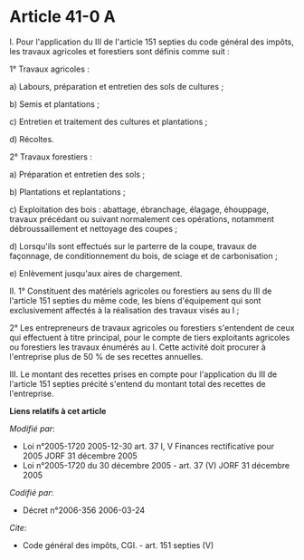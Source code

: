 # Article 41-0 A

I. Pour l'application du III de l'article 151 septies du code général des impôts, les travaux agricoles et forestiers sont
définis comme suit : 

1° Travaux agricoles : 

a) Labours, préparation et entretien des sols de cultures ; 

b) Semis et plantations ; 

c) Entretien et traitement des cultures et plantations ; 

d) Récoltes. 

2° Travaux forestiers : 

a) Préparation et entretien des sols ; 

b) Plantations et replantations ; 

c) Exploitation des bois : abattage, ébranchage, élagage, éhouppage, travaux précédant ou suivant normalement ces opérations,
notamment débroussaillement et nettoyage des coupes ; 

d) Lorsqu'ils sont effectués sur le parterre de la coupe, travaux de façonnage, de conditionnement du bois, de sciage et de
carbonisation ; 

e) Enlèvement jusqu'aux aires de chargement. 

II. 1° Constituent des matériels agricoles ou forestiers au sens du III de l'article 151 septies du même code, les biens
d'équipement qui sont exclusivement affectés à la réalisation des travaux visés au I ; 

2° Les entrepreneurs de travaux agricoles ou forestiers s'entendent de ceux qui effectuent à titre principal, pour le compte
de tiers exploitants agricoles ou forestiers les travaux énumérés au I. Cette activité doit procurer à l'entreprise plus de
50 % de ses recettes annuelles. 

III. Le montant des recettes prises en compte pour l'application du III de l'article 151 septies précité s'entend du montant
total des recettes de l'entreprise.

**Liens relatifs à cet article**

_Modifié par_:

  - Loi n°2005-1720 2005-12-30 art. 37 I, V Finances rectificative pour 2005 JORF 31 décembre 2005
  - Loi n°2005-1720 du 30 décembre 2005 - art. 37 (V) JORF 31 décembre 2005

_Codifié par_:

  - Décret n°2006-356 2006-03-24

_Cite_:

  - Code général des impôts, CGI. - art. 151 septies (V)
